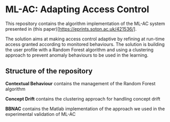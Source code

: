 # ML-AC: Adapting Access Control 

This repository contains the algorithm implementation of the ML-AC system presented in (this paper)[https://eprints.soton.ac.uk/421536/].

 
The solution aims at making access control adaptive by refining at run-time access granted according to monitored behaviours. The solution is building the user profile with a Random Forest algorithm and using a clustering approach to prevent anomaly behaviours to be used in the learning.
 
## Structure of the repository

**Contextual Behaviour** contains the management of the Random Forest algorithm 

**Concept Drift** contains the clustering approach for handling concept drift

**BBNAC** contains the Matlab implementation of the approach we used in the experimental validation of ML-AC